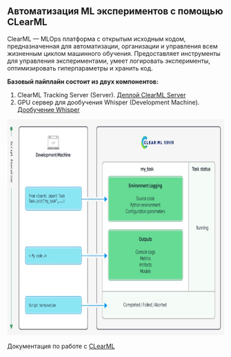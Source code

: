 ## Автоматизация ML экспериментов с помощью CLearML

ClearML — MLOps платформа с открытым исходным кодом, предназначенная для автоматизации, организации и управления всем жизненным циклом машинного обучения. Предоставляет инструменты для управления экспериментами, умеет логировать эксперименты, оптимизировать гиперпараметры и хранить код.

**Базовый пайплайн состоит из двух компонентов:**
1. ClearML Tracking Server (Server). [Деплой ClearML Server](https://github.com/dmt-zh/STT-pipeline/tree/main/server)
2. GPU сервер для дообучения Whisper (Development Machine). [Дообучение Whisper](https://github.com/dmt-zh/STT-pipeline/tree/main/whisper)

<img src="https://github.com/dmt-zh/STT-pipeline/blob/main/static/clearml_logging.jpg" width="850" height="500"/>


Документация по работе с [CLearML](https://clear.ml/docs/latest/docs/references/sdk/task/)